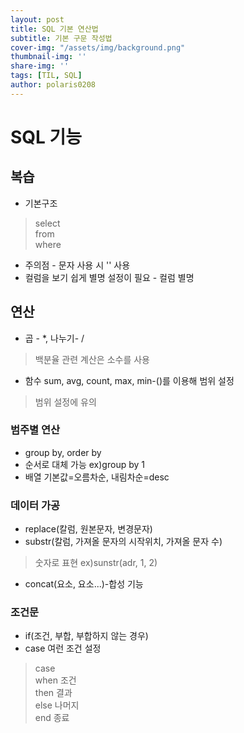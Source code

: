 ```yaml
---
layout: post
title: SQL 기본 연산법
subtitle: 기본 구문 작성법
cover-img: "/assets/img/background.png"
thumbnail-img: ''
share-img: ''
tags: [TIL, SQL]
author: polaris0208
---
```

# SQL 기능

## 복습
* 기본구조
 >select<br>
 >from<br>
 >where
 
 * 주의점 - 문자 사용 시 '' 사용
 * 컬럼을 보기 쉽게 별명 설정이 필요 - 컬럼 별명

## 연산
* 곱 - *, 나누기- /
>백분율 관련 계산은 소수를 사용
* 함수 sum, avg, count, max, min-()를 이용해 범위 설정
>범위 설정에 유의

### 범주별 연산
* group by, order by
* 순서로 대체 가능 ex)group by 1
* 배열 기본값=오름차순, 내림차순=desc

### 데이터 가공
* replace(칼럼, 원본문자, 변경문자)
* substr(칼럼, 가져올 문자의 시작위치, 가져올 문자 수)
>숫자로 표현 ex)sunstr(adr, 1, 2)
* concat(요소, 요소...)-합성 기능

### 조건문
* if(조건, 부합, 부합하지 않는 경우)
* case 여런 조건 설정
>case<br>
>when 조건<br>
>then 결과<br>
>else 나머지<br>
>end 종료